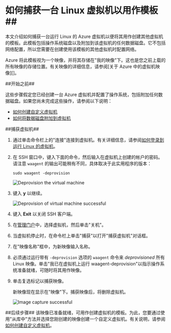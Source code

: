 <properties linkid="manage-linux-howto-capture-an-image" urlDisplayName="Capture an image" pageTitle="捕获运行 Linux 的虚拟机的映像" metaKeywords="Azure Linux vm, Linux vm" description="了解如何捕获运行 Linux 的 Azure 虚拟机 (VM) 的映像。 " metaCanonical="" services="virtual-machines" documentationCenter="" title="How to Capture an Image of a Virtual Machine Running Linux" authors="kathydav" solutions="" manager="jeffreyg" editor="tysonn" />
<tags ms.service="virtual-machines"
    ms.date="03/16/2015"
    wacn.date="04/11/2015"
    />



# 如何捕获一台 Linux 虚拟机以用作模板##

本文介绍如何捕获一台运行 Linux 的 Azure 虚拟机以便将其用作创建其他虚拟机的模板。此模板包括操作系统磁盘以及附加到该虚拟机的任何数据磁盘。它不包括网络配置，所以您需要在创建使用该模板的其他虚拟机时配置网络。

Azure 将此模板视为一个映像，并将其存储在"我的映像"下。这也是您之前上载的所有映像的存储位置。有关映像的详细信息，请参阅[关于 Azure 中的虚拟机映像][]。

##开始之前##

这些步骤假定您已经创建一台 Azure 虚拟机并配置了操作系统，包括附加任何数据磁盘。如果您尚未完成这些操作，请参阅以下说明：

- [如何创建自定义虚拟机][]
- [如何将数据磁盘附加到虚拟机][]

##捕获虚拟机##

1. 通过单击命令栏上的"连接"连接到虚拟机。有关详细信息，请参阅[如何登录到运行 Linux 的虚拟机][]。

2. 在 SSH 窗口中，键入下面的命令，然后输入在虚拟机上创建的帐户的密码。请注意 `waagent` 的输出可能稍有不同，具体取决于此实用程序的版本：

	`sudo waagent -deprovision`

	![Deprovision the virtual machine](./media/virtual-machines-linux-capture-image/LinuxDeprovision.png)


3. 键入 **y** 以继续。

	![Deprovision of virtual machine successful](./media/virtual-machines-linux-capture-image/LinuxDeprovision2.png)

4. 键入 **Exit** 以关闭 SSH 客户端。

5. 在[管理门户](http://manage.windowsazure.cn)中，选择虚拟机，然后单击"关机"。

6. 当虚拟机停止时，在命令栏上单击"捕获"以打开"捕获虚拟机"对话框。

7.	在"映像名称"框中，为新映像输入名称。

8.	必须通过运行带有 `-deprovision` 选项的 `waagent` 命令来 *deprovisioned* 所有 Linux 映像。单击"我已在虚拟机上运行 waagent-deprovision"以指示操作系统准备就绪，可随时将其用作映像。

9.	单击复选标记以捕获映像。

	新映像现在显示在"映像"下。捕获映像后，将删除虚拟机。

	![Image capture successful](./media/virtual-machines-linux-capture-image/VMCapturedImageAvailable.png)

##后续步骤##
该映像已准备就绪，可用作创建虚拟机的模板。为此，您要通过使用"从库中"方法并选择您刚创建的映像创建一个自定义虚拟机。有关说明，请参阅[如何创建自定义虚拟机][]。
	
[如何登录到运行 Linux 的虚拟机]: ../virtual-machines-linux-how-to-log-on
[管理磁盘和映像]:http://msdn.microsoft.com/zh-cn/library/azure/jj672979.aspx
[如何创建自定义虚拟机]: ../virtual-machines-create-custom/
[如何将数据磁盘附加到虚拟机]: ../storage-windows-attach-disk/

